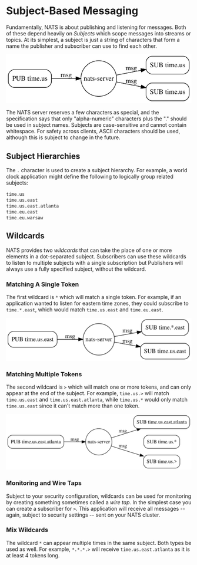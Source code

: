 # Subject-Based Messaging

Fundamentally, NATS is about publishing and listening for messages. Both of these depend heavily on _Subjects_ which scope messages into streams or topics. At its simplest, a subject is just a string of characters that form a name the publisher and subscriber can use to find each other.

![](../.gitbook/assets/subjects1.svg)

The NATS server reserves a few characters as special, and the specification says that only "alpha-numeric" characters plus the "." should be used in subject names. Subjects are case-sensitive and cannot contain whitespace. For safety across clients, ASCII characters should be used, although this is subject to change in the future.

## Subject Hierarchies

The `.` character is used to create a subject hierarchy. For example, a world clock application might define the following to logically group related subjects:

```markup
time.us
time.us.east
time.us.east.atlanta
time.eu.east
time.eu.warsaw
```

## Wildcards

NATS provides two _wildcards_ that can take the place of one or more elements in a dot-separated subject. Subscribers can use these wildcards to listen to multiple subjects with a single subscription but Publishers will always use a fully specified subject, without the wildcard.

### Matching A Single Token

The first wildcard is `*` which will match a single token. For example, if an application wanted to listen for eastern time zones, they could subscribe to `time.*.east`, which would match `time.us.east` and `time.eu.east`.

![](../.gitbook/assets/subjects2.svg)

### Matching Multiple Tokens

The second wildcard is `>` which will match one or more tokens, and can only appear at the end of the subject. For example, `time.us.>` will match `time.us.east` and `time.us.east.atlanta`, while `time.us.*` would only match `time.us.east` since it can't match more than one token.

![](../.gitbook/assets/subjects3.svg)

### Monitoring and Wire Taps

Subject to your security configuration, wildcards can be used for monitoring by creating something sometimes called a _wire tap_. In the simplest case you can create a subscriber for `>`. This application will receive all messages -- again, subject to security settings -- sent on your NATS cluster.

### Mix Wildcards 

The wildcard `*` can appear multiple times in the same subject. Both types be used as well. For example, `*.*.*.>` will receive  `time.us.east.atlanta` as it is at least 4 tokens long.